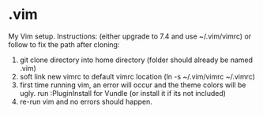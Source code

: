 .vim
====
My Vim setup.
Instructions: (either upgrade to 7.4 and use ~/.vim/vimrc) or follow to fix the path after cloning:
1. git clone directory into home directory (folder should already be named .vim)
2. soft link new vimrc to default vimrc location (ln -s ~/.vim/vimrc ~/.vimrc)
3. first time running vim, an error will occur and the theme colors will be ugly. run :PluginInstall for Vundle (or install it if its not included)
4. re-run vim and no errors should happen.
